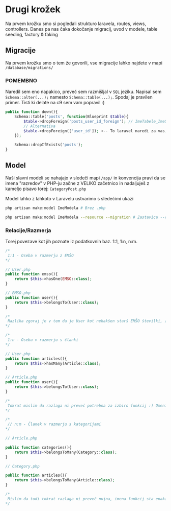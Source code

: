 # Drugi krožek

   Na prvem krožku smo si pogledali strukturo laravela, routes, views, controllers. Danes pa nas čaka dokočanje migracij, uvod v modele, table seeding, factory & faking

## Migracije

Na prvem krožku smo o tem že govorili, vse migracije lahko najdete v mapi `/database/migrations/`

### POMEMBNO

Naredil sem eno napakico, preveč sem razmišljal v `SQL` jeziku. Napisal sem `Schema::alter(...);` namesto `Schema::table(...);`. Spodaj je pravilen primer. Tisti ki delate na c9 sem vam popravil :)

```php
public function down(){
    Schema::table('posts', function(Blueprint $table){
        $table->dropForeign('posts_user_id_foreign'); // ImeTabele_ImeStolpca_foreign <-- konvencija za brisanje tujih ključev.
        // Alternativa
        $table->dropForeign(['user_id']); <-- To laravel naredi za vas, deluje le v primeru ko vi niste ob ustvarjanju tabele preimenovali identifikatorja tujega ključa.
    });

    Schema::dropIfExists('posts');
}
```

## Model

Naši slavni modeli se nahajajo v sledeči mapi `/app/` in konvencija pravi da se imena "razredov" v PHP-ju začne z VELIKO začetnico in nadaljuješ z kameljo pisavo torej: `CategoryPost.php`

Model lahko z lahkoto v Laravelu ustvarimo s sledečimi ukazi

```bash
php artisan make:model ImeModela # Brez .php

php artisan make:model ImeModela --resource --migration # Zastavica --resource vam bo poleg modela ustvarila še pripadajoč Controller --migration pa migracijsko datoteko
```

### Relacije/Razmerja

Torej povezave kot jih poznate iz podatkovnih baz. 1:1, 1:n, n:m.

```php
/*
 1:1 - Oseba v razmerju z EMŠO
*/

// User.php
public function emso(){
    return $this->hasOne(EMSO::class);
}

// EMSO.php
public function user(){
    return $this->belongsTo(User::class);
} 

/*
 Razlika zgoraj je v tem da je User kot nekakšen starš EMŠO številki, zato pri uporabniku rečemo hasOne pri EMŠO razredu pa belongsTo, ker pripada uporabniku
*/
```

```php
/*
 1:n - Oseba v razmerju s članki
*/

// User.php
public function articles(){
    return $this->hasMany(Article::class);
}

// Article.php
public function user(){
    return $this->belongsTo(User::class);
}

/*
 Tokrat mislim da razlaga ni preveč potrebna za izbiro funkcij :) Omenil pa bi da uporabnik lahko ima več člankov, zato je ime funkcije zapisan v množini.
*/
```

```php
/*
 // n:m - Članek v razmerju s kategorijami
*/

// Article.php

public function categories(){
    return $this->belongsToMany(Category::class);
}

// Category.php

public function articles(){
    return $this->belongsToMany(Article::class);
}

/*
 Mislim da tudi tokrat razlaga ni preveč nujna, imena funkcij sta enaka, ker je le enako razmerje. Imena funkcij pa enako v množini.
*/
```
